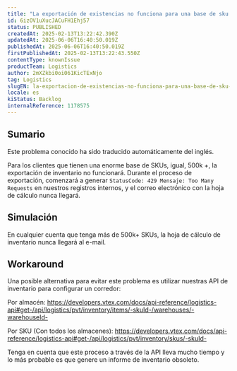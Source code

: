 ```yaml
---
title: "La exportación de existencias no funciona para una base de sku muy grande (StatusCode: 429)"
id: 6izOV1uXucJACuFH1Ehj57
status: PUBLISHED
createdAt: 2025-02-13T13:22:42.390Z
updatedAt: 2025-06-06T16:40:50.019Z
publishedAt: 2025-06-06T16:40:50.019Z
firstPublishedAt: 2025-02-13T13:22:43.550Z
contentType: knownIssue
productTeam: Logistics
author: 2mXZkbi0oi061KicTExNjo
tag: Logistics
slugEN: la-exportacion-de-existencias-no-funciona-para-una-base-de-sku-muy-grande-statuscode-429
locale: es
kiStatus: Backlog
internalReference: 1178575
---
```


## Sumario

<div class="alert alert-info">
  <p>Este problema conocido ha sido traducido automáticamente del inglés.</p>
</div>



Para los clientes que tienen una enorme base de SKUs, igual, 500k +, la exportación de inventario no funcionará. Durante el proceso de exportación, comenzará a generar `StatusCode: 429 Mensaje: Too Many Requests` en nuestros registros internos, y el correo electrónico con la hoja de cálculo nunca llegará.



##

## Simulación


En cualquier cuenta que tenga más de 500k+ SKUs, la hoja de cálculo de inventario nunca llegará al e-mail.




## Workaround



Una posible alternativa para evitar este problema es utilizar nuestras API de inventario para configurar un corredor:

Por almacén:
https://developers.vtex.com/docs/api-reference/logistics-api#get-/api/logistics/pvt/inventory/items/-skuId-/warehouses/-warehouseId-

Por SKU (Con todos los almacenes):
https://developers.vtex.com/docs/api-reference/logistics-api#get-/api/logistics/pvt/inventory/skus/-skuId-

Tenga en cuenta que este proceso a través de la API lleva mucho tiempo y lo más probable es que genere un informe de inventario obsoleto.





